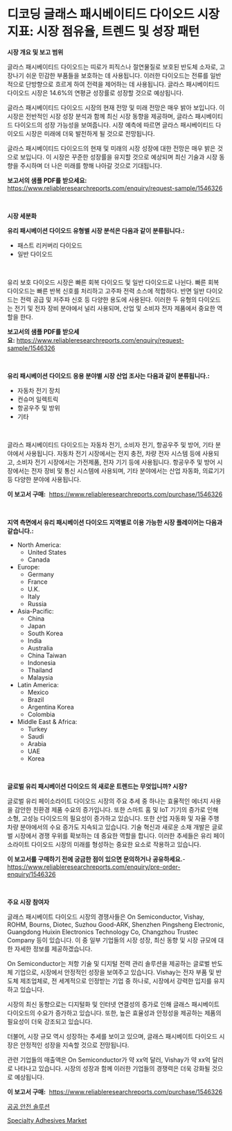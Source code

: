 <p><h1>디코딩 글래스 패시베이티드 다이오드 시장 지표: 시장 점유율, 트렌드 및 성장 패턴</h1></p><p><strong>시장 개요 및 보고 범위</strong></p>
<p><p>글라스 패시베이티드 다이오드는 띠로가 피직스나 절연물질로 보호된 반도체 소자로, 고장나기 쉬운 민감한 부품들을 보호하는 데 사용됩니다. 이러한 다이오드는 전류를 일반적으로 단방향으로 흐르게 하여 전력을 제어하는 데 사용됩니다. 글라스 패시베이티드 다이오드 시장은 14.6%의 연평균 성장률로 성장할 것으로 예상됩니다. </p><p>글라스 패시베이티드 다이오드 시장의 현재 전망 및 미래 전망은 매우 밝아 보입니다. 이 시장은 전반적인 시장 성장 분석과 함께 최신 시장 동향을 제공하며, 글라스 패시베이티드 다이오드의 성장 가능성을 보여줍니다. 시장 예측에 따르면 글라스 패시베이티드 다이오드 시장은 미래에 더욱 발전하게 될 것으로 전망됩니다. </p><p>글라스 패시베이티드 다이오드의 현재 및 미래의 시장 성장에 대한 전망은 매우 밝은 것으로 보입니다. 이 시장은 꾸준한 성장률을 유지할 것으로 예상되며 최신 기술과 시장 동향을 주시하며 더 나은 미래를 향해 나아갈 것으로 기대됩니다.</p></p>
<p><strong>보고서의 샘플 PDF를 받으세요:</strong> <a href="https://www.reliableresearchreports.com/enquiry/request-sample/1546326">https://www.reliableresearchreports.com/enquiry/request-sample/1546326</a></p>
<p>&nbsp;</p>
<p><strong>시장 세분화</strong></p>
<p><strong>유리 패시베이션 다이오드 유형별 시장 분석은 다음과 같이 분류됩니다.:</strong></p>
<p><ul><li>패스트 리커버리 다이오드</li><li>일반 다이오드</li></ul></p>
<p>&nbsp;</p>
<p><p>유리 보호 다이오드 시장은 빠른 회복 다이오드 및 일반 다이오드로 나뉜다. 빠른 회복 다이오드는 빠른 반복 신호를 처리하고 고주파 전력 소스에 적합하다. 반면 일반 다이오드는 전력 공급 및 저주파 신호 등 다양한 용도에 사용된다. 이러한 두 유형의 다이오드는 전기 및 전자 장비 분야에서 널리 사용되며, 산업 및 소비자 전자 제품에서 중요한 역할을 한다.</p></p>
<p><strong>보고서의 샘플 PDF를 받으세요:</strong>&nbsp;<a href="https://www.reliableresearchreports.com/enquiry/request-sample/1546326">https://www.reliableresearchreports.com/enquiry/request-sample/1546326</a></p>
<p>&nbsp;</p>
<p><strong> 유리 패시베이션 다이오드 응용 분야별 시장 산업 조사는 다음과 같이 분류됩니다.:</strong></p>
<p><ul><li>자동차 전기 장치</li><li>컨슈머 일렉트릭</li><li>항공우주 및 방위</li><li>기타</li></ul></p>
<p>&nbsp;</p>
<p><p>글라스 패시베이티드 다이오드는 자동차 전기, 소비자 전기, 항공우주 및 방어, 기타 분야에서 사용됩니다. 자동차 전기 시장에서는 전지 충전, 차량 전자 시스템 등에 사용되고, 소비자 전기 시장에서는 가전제품, 전자 기기 등에 사용됩니다. 항공우주 및 방어 시장에서는 전자 장비 및 통신 시스템에 사용되며, 기타 분야에서는 산업 자동화, 의료기기 등 다양한 분야에 사용됩니다.</p></p>
<p><strong>이 보고서 구매:</strong>&nbsp; <a href="https://www.reliableresearchreports.com/purchase/1546326">https://www.reliableresearchreports.com/purchase/1546326</a></p>
<p>&nbsp;</p>
<p><strong>지역 측면에서 유리 패시베이션 다이오드 지역별로 이용 가능한 시장 플레이어는 다음과 같습니다.:</strong></p>
<p><ul>
    <li>
        North America:
        <ul>
            <li>United States</li>
            <li>Canada</li>
        </ul>
    </li>
    <li>
        Europe:
        <ul>
            <li>Germany</li>
            <li>France</li>
            <li>U.K.</li>
            <li>Italy</li>
            <li>Russia</li>
        </ul>
    </li>
    <li>
        Asia-Pacific:
        <ul>
            <li>China</li>
            <li>Japan</li>
            <li>South Korea</li>
            <li>India</li>
            <li>Australia</li>
            <li>China Taiwan</li>
            <li>Indonesia</li>
            <li>Thailand</li>
            <li>Malaysia</li>
        </ul>
    </li>
    <li>
        Latin America:
        <ul>
            <li>Mexico</li>
            <li>Brazil</li>
            <li>Argentina Korea</li>
            <li>Colombia</li>
        </ul>
    </li>
    <li>
        Middle East & Africa:
        <ul>
            <li>Turkey</li>
            <li>Saudi</li>
            <li>Arabia</li>
            <li>UAE</li>
            <li>Korea</li>
        </ul>
    </li>
    </ul></p>
<p>&nbsp;</p>
<p><strong>글로벌 유리 패시베이션 다이오드 의 새로운 트렌드는 무엇입니까? 시장?</strong></p>
<p><p>글로벌 유리 페이소라이트 다이오드 시장의 주요 추세 중 하나는 효율적인 에너지 사용을 감안한 친환경 제품 수요의 증가입니다. 또한 스마트 홈 및 IoT 기기의 증가로 인해 소형, 고성능 다이오드의 필요성이 증가하고 있습니다. 또한 산업 자동화 및 자율 주행 차량 분야에서의 수요 증가도 지속되고 있습니다. 기술 혁신과 새로운 소재 개발은 글로벌 시장에서 경쟁 우위를 확보하는 데 중요한 역할을 합니다. 이러한 추세들은 유리 페이소라이트 다이오드 시장의 미래를 형성하는 중요한 요소로 작용하고 있습니다.</p></p>
<p><strong>이 보고서를 구매하기 전에 궁금한 점이 있으면 문의하거나 공유하세요.</strong>- <a href="https://www.reliableresearchreports.com/enquiry/pre-order-enquiry/1546326">https://www.reliableresearchreports.com/enquiry/pre-order-enquiry/1546326</a></p>
<p>&nbsp;</p>
<p><strong>주요 시장 참여자</strong></p>
<p><p>글래스 패시베이트 다이오드 시장의 경쟁사들은 On Semiconductor, Vishay, ROHM, Bourns, Diotec, Suzhou Good-ARK, Shenzhen Pingsheng Electronic, Guangdong Huixin Electronics Technology Co, Changzhou Trustec Company 등이 있습니다. 이 중 일부 기업들의 시장 성장, 최신 동향 및 시장 규모에 대한 자세한 정보를 제공하겠습니다.</p><p>On Semiconductor는 저항 기술 및 디지털 전력 관리 솔루션을 제공하는 글로벌 반도체 기업으로, 시장에서 안정적인 성장을 보여주고 있습니다. Vishay는 전자 부품 및 반도체 제조업체로, 전 세계적으로 인정받는 기업 중 하나로, 시장에서 강력한 입지를 유지하고 있습니다.</p><p>시장의 최신 동향으로는 디지털화 및 인터넷 연결성의 증가로 인해 글래스 패시베이트 다이오드의 수요가 증가하고 있습니다. 또한, 높은 효율성과 안정성을 제공하는 제품의 필요성이 더욱 강조되고 있습니다.</p><p>더불어, 시장 규모 역시 성장하는 추세를 보이고 있으며, 글래스 패시베이트 다이오드 시장은 안정적인 성장을 지속할 것으로 전망됩니다.</p><p>관련 기업들의 매출액은 On Semiconductor가 약 xx억 달러, Vishay가 약 xx억 달러로 나타나고 있습니다. 시장의 성장과 함께 이러한 기업들의 경쟁력은 더욱 강화될 것으로 예상됩니다.</p></p>
<p><strong>이 보고서 구매:</strong>&nbsp;&nbsp;<a href="https://www.reliableresearchreports.com/purchase/1546326">https://www.reliableresearchreports.com/purchase/1546326</a></p>
<p><p><a href="https://github.com/fernandotryO5lson96765/Market-Research-Report-List-1/blob/main/537231213378.md">공공 안전 솔루션</a></p><p><a href="https://butternut-bug-553.notion.site/Specialty-Adhesives-Market-Analysis-and-Market-Size-Global-Industry-Overview-Market-Segmentation-a-06b3ee42965046c8abbf697e6562af30">Specialty Adhesives Market</a></p></p>
